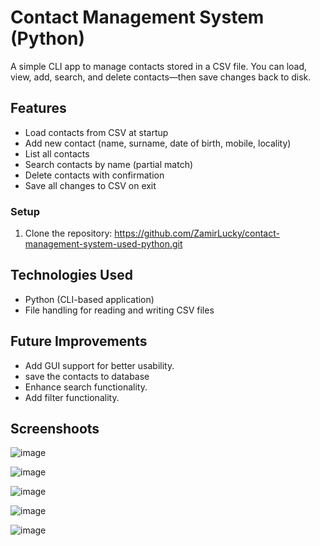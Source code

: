 # Contact Management System (Python)
A simple CLI app to manage contacts stored in a CSV file. You can load, view, add, search, and delete contacts—then save changes back to disk.

## Features
- Load contacts from CSV at startup
- Add new contact (name, surname, date of birth, mobile, locality)
- List all contacts
- Search contacts by name (partial match)
- Delete contacts with confirmation
- Save all changes to CSV on exit

### Setup
1. Clone the repository:
   https://github.com/ZamirLucky/contact-management-system-used-python.git

## Technologies Used
- Python (CLI-based application)
- File handling for reading and writing CSV files

## Future Improvements
- Add GUI support for better usability.
- save the contacts to database
- Enhance search functionality.
- Add filter functionality. 

## Screenshoots
![image](https://github.com/user-attachments/assets/63da5975-3b04-47cc-9426-2bb1851b8d35)

![image](https://github.com/user-attachments/assets/b1923576-c465-48b1-ad51-c010295770a8)

![image](https://github.com/user-attachments/assets/a32939d8-c646-45be-9238-fd1b81bc809c)

![image](https://github.com/user-attachments/assets/66a747a3-45ee-4041-b9de-b9908cde8a1b)

![image](https://github.com/user-attachments/assets/9f622bc9-f616-4553-a1e3-11e1a48f79c8)



